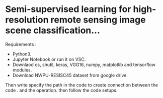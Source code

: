 # Semi-supervised learning for high-resolution remote sensing image scene classification...

 Requirements :
 
- Python3.
- Jupyter Notebook or run it on VSC.
- Downlaod os, shutil, keras, VGG16, numpy, matplotlib and tensorflow modules.
- Download NWPU-RESISC45 dataset from google drive.


 Then write  specify the path in the code to create connection between the code .
 and the operation.
 then follow the code setups.







